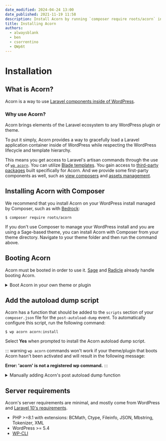 ```yaml
---
date_modified: 2024-04-24 13:00
date_published: 2021-11-19 11:58
description: Install Acorn by running `composer require roots/acorn` in the root of your Composer-based WordPress project.
title: Installing Acorn
authors:
  - alwaysblank
  - ben
  - csorrentino
  - QWp6t
---
```


# Installation

## What is Acorn?

Acorn is a way to use [Laravel components inside of WordPress](https://roots.io/acorn/).

### Why use Acorn?

Acorn brings elements of the Laravel ecosystem to any WordPress plugin or theme.

To put it simply, Acorn provides a way to gracefully load a Laravel application container inside of WordPress while respecting the WordPress lifecycle and template hierarchy.

This means you get access to Laravel's artisan commands through the use of [`wp acorn`](wp-cli.md). You can utilize [Blade templates](blade.md). You gain access to [third-party packages](available-packages.md#user-contributed) built specifically for Acorn. And we provide some first-party components as well, such as [view composers](/acorn/docs/blade#composers) and [assets management](assets-management.md).

## Installing Acorn with Composer

We recommend that you install Acorn on your WordPress install managed by Composer, such as with [Bedrock](https://roots.io/bedrock/):

```shell
$ composer require roots/acorn
```

If you don't use Composer to manage your WordPress install and you are using a Sage-based theme, you can install Acorn with Composer from your theme directory. Navigate to your theme folder and then run the command above.

## Booting Acorn

Acorn must be booted in order to use it. [Sage](https://roots.io/sage/) and [Radicle](https://roots.io/radicle/) already handle booting Acorn.

<details>
<summary>Boot Acorn in your own theme or plugin</summary>

Add the following in your theme's `functions.php` file, or in your main plugin file:

```php
<?php

if (! function_exists('\Roots\bootloader')) {
    wp_die(
        __('You need to install Acorn to use this site.', 'domain'),
        '',
        [
            'link_url' => 'https://roots.io/acorn/docs/installation/',
            'link_text' => __('Acorn Docs: Installation', 'domain'),
        ]
    );
}

add_action('after_setup_theme', fn () => \Roots\bootloader()->boot());
```

</details>

## Add the autoload dump script

Acorn has a function that should be added to the `scripts` section of your `composer.json` file for the `post-autoload-dump` event. To automatically configure this script, run the following command:

```shell
$ wp acorn acorn:install
```

Select **Yes** when prompted to install the Acorn autoload dump script.

::: warning
`wp acorn` commands won't work if your theme/plugin that boots Acorn hasn't been activated and will result in the following message: 

**Error: 'acorn' is not a registered wp command.**
:::

<details>
<summary>Manually adding Acorn's post autoload dump function</summary>

Open `composer.json` and add Acorn's `postAutoloadDump` function to Composer's `post-autoload-dump` event in the `scripts`:

```json
"scripts": {
  //...
  "post-autoload-dump": [
    "Roots\\Acorn\\ComposerScripts::postAutoloadDump"
  ]
}
```

</details>

## Server requirements

Acorn's server requirements are minimal, and mostly come from WordPress and [Laravel 10's requirements](https://laravel.com/docs/10.x/deployment#server-requirements).

- PHP >=8.1 with extensions: BCMath, Ctype, Fileinfo, JSON, Mbstring, Tokenizer, XML
- WordPress >= 5.4
- [WP-CLI](https://wp-cli.org/)
